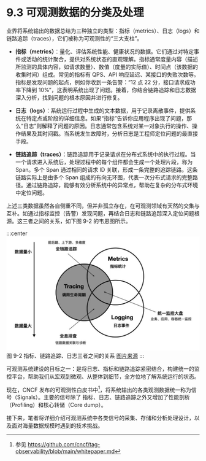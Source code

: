 # 9.3 可观测数据的分类及处理

业界将系统输出的数据总结为三种独立的类型：指标（metrics）、日志（logs）和链路追踪（traces），它们被称为可观测性的“三大支柱”。

- **指标（metrics）**：量化、评估系统性能、健康状况的数据。它们通过对特定事件或活动的统计聚合，提供对系统状态的直观理解。指标通常度量内容（描述所监测的具体内容，如请求数量）、数值（度量的实际值）、时间点（该数据的收集时间）组成。常见的指标有 QPS、API 响应延迟、某接口的失败次数等。指标是发现问题的起点，例如你收到一条告警：“12 点 22 分，接口请求成功率下降到 10%”，这表明系统出现了问题。接着，你结合链路追踪和日志数据深入分析，找到问题的根本原因并进行修复。

- **日志（logs）**：系统运行过程中生成的文本数据，用于记录离散事件，提供系统在特定点或阶段的详细信息。如果“指标”告诉你应用程序出现了问题，那么“日志”则解释了问题的原因。日志通常包含系统对某一对象执行的操作、操作结果及其时间戳。当系统发生故障时，分析日志是工程师定位问题的最直接手段。

- **链路追踪（traces）**：链路追踪用于记录请求在分布式系统中的执行过程。当一个请求进入系统后，处理过程中的每个组件都会生成一个处理片段，称为 Span。多个 Span 通过相同的请求 ID 关联，形成一条完整的追踪链路。这条链路实际上是由多个 Span 组成的有向无环图，代表一次分布式请求的完整路径。通过链路追踪，能够有效分析系统中的异常点，帮助在复杂的分布式环境中定位问题。

上述三类数据虽然各自侧重不同，但并非孤立存在，在可观测领域有天然的交集与互补。如通过指标监控（告警）发现问题，再结合日志和链路追踪深入定位问题根源。这三者之间的关系，如下图 9-2 的韦恩图所示。

:::center
  ![](../assets/observability.jpg)<br/>
 图 9-2 指标、链路追踪、日志三者之间的关系 [图片来源](https://peter.bourgon.org/blog/2017/02/21/metrics-tracing-and-logging.html)
:::

可观测系统建设的目标之一：是将日志、指标和链路追踪紧密结合，构建统一的监控平台，帮助我们从宏观到微观、从整体到细节，全方位地了解系统运行的状态。


现在，CNCF 发布的可观测性白皮书中[^1]，将系统输出的各类观测数据统一称为信号（Signals）。主要的信号除了 指标、日志、链路追踪之外又增加了性能剖析（Profiling）和核心转储（Core dump）。

接下来，笔者将详细介绍可观测系统中各类信号的采集、存储和分析处理设计，以及面对海量数据规模时遇到的技术挑战。

[^1]: 参见 https://github.com/cncf/tag-observability/blob/main/whitepaper.md